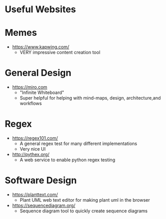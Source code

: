 # Useful Websites

# Memes

-   https://www.kapwing.com/
    -   VERY impressive content creation tool

# General Design

-   https://miro.com
    -   "Infinite Whiteboard"
    -   Super helpful for helping with mind-maps, design, architecture,and workflows

# Regex

-   https://regex101.com/
    -   A general regex test for many different implementations
    -   Very nice UI
-   http://pythex.org/
    -   A web service to enable python regex testing

# Software Design

-   https://planttext.com/
    -   Plant UML web text editor for making plant uml in the browser
-   https://sequencediagram.org/
    -   Sequence diagram tool to quickly create sequence diagrams

